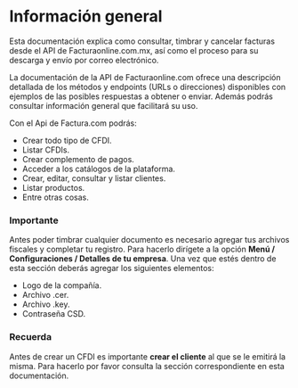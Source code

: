 # Información general

Esta documentación explica como consultar, timbrar y cancelar facturas desde el API de Facturaonline.com.mx, así como el proceso para su descarga y envío por correo electrónico.

La documentación de la API de Facturaonline.com ofrece una descripción detallada de los métodos y endpoints (URLs o direcciones) disponibles con ejemplos de las posibles respuestas a obtener o enviar. Además podrás consultar información general que facilitará su uso.

Con el Api de Factura.com podrás:
* Crear todo tipo de CFDI.
* Listar CFDIs.
* Crear complemento de pagos.
* Acceder a los catálogos de la plataforma.
* Crear, editar, consultar y listar clientes.
* Listar productos.
* Entre otras cosas.


### Importante

Antes  poder timbrar cualquier documento es necesario agregar tus archivos fiscales y completar tu registro. Para hacerlo dirígete a la opción **Menú / Configuraciones / Detalles de tu empresa**. Una vez que estés dentro de esta sección deberás agregar los siguientes elementos:
* Logo de la compañía.
* Archivo .cer.
* Archivo .key.
* Contraseña CSD.


### Recuerda

Antes de crear un CFDI es importante **crear el cliente** al que se le emitirá la misma. Para hacerlo por favor consulta la sección correspondiente en esta documentación.
